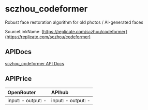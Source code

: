 # sczhou_codeformer

Robust face restoration algorithm for old photos / AI-generated faces

SourceLinkName: [https://replicate.com/sczhou/codeformer](https://replicate.com/sczhou/codeformer)

## APIDocs

[sczhou_codeformer API Docs](../apis/sczhou_codeformer.md)

## APIPrice

| OpenRouter | APIhub |
|:---|:---|
| input: - output: - | input: - output: - |
